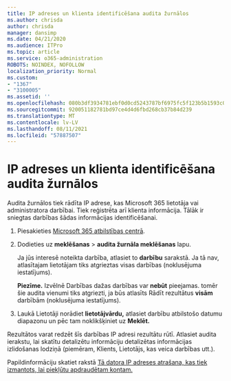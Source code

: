 ```yaml
---
title: IP adreses un klienta identificēšana audita žurnālos
ms.author: chrisda
author: chrisda
manager: dansimp
ms.date: 04/21/2020
ms.audience: ITPro
ms.topic: article
ms.service: o365-administration
ROBOTS: NOINDEX, NOFOLLOW
localization_priority: Normal
ms.custom:
- "1367"
- "3100005"
ms.assetid: ''
ms.openlocfilehash: 080b3df3934781ebf0d0cd5243787bf6975fc5f123b5b1593c0b6d9ada4eae5d
ms.sourcegitcommit: 920051182781bd97ce4d4d6fbd268cb37b84d239
ms.translationtype: MT
ms.contentlocale: lv-LV
ms.lasthandoff: 08/11/2021
ms.locfileid: "57887507"
---
```

# <a name="identify-ip-address-and-client-in-audit-logs"></a>IP adreses un klienta identificēšana audita žurnālos

Audita žurnālos tiek rādīta IP adrese, kas Microsoft 365 lietotāja vai administratora darbībai. Tiek reģistrēta arī klienta informācija. Tālāk ir sniegtas darbības šādas informācijas identificēšanai.

1. Piesakieties [Microsoft 365 atbilstības centrā](https://protection.office.com/).

2. Dodieties uz **meklēšanas**  >  **audita žurnāla meklēšanas** lapu.

   Ja jūs interesē noteikta darbība, atlasiet to **darbību** sarakstā. Ja tā nav, atlasītajam lietotājam tiks atgrieztas visas darbības (noklusējuma iestatījums).

   **Piezīme.** Izvēlnē Darbības dažas darbības var **nebūt** pieejamas. tomēr šie audita vienumi tiks atgriezti, ja būs atlasīts Rādīt rezultātus **visām** darbībām (noklusējuma iestatījums).

3. Laukā Lietotāji norādiet **lietotājvārdu,** atlasiet darbību atbilstošo datumu diapazonu un pēc tam noklikšķiniet uz **Meklēt.**

Rezultātos varat redzēt šīs darbības IP adresi rezultātu rūtī. Atlasiet audita ierakstu, lai  skatītu detalizētu informāciju detalizētas informācijas izlidošanas lodziņā (piemēram, Klients, Lietotājs, kas veica darbības utt.).

Papildinformāciju skatiet rakstā [Tā datora IP adreses atrašana, kas tiek izmantots, lai piekļūtu apdraudētam kontam.](https://docs.microsoft.com/microsoft-365/compliance/auditing-troubleshooting-scenarios#find-the-ip-address-of-the-computer-used-to-access-a-compromised-account)

